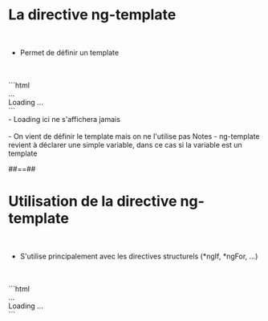 <!-- .slide class="sfeir-basic-slide with-code" -->
# La directive ng-template
<br>
<ul>
    <li>Permet de définir un template</li>
</ul>
<br><br>
```html
<div *ngIf="lessons.length > 0">
    ...
</div>
<ng-template>
    <div>Loading ...</div>
</ng-template>
```
<br>
- Loading ici ne s'affichera jamais
<br><br>
- On vient de définir le template mais on ne l'utilise pas
Notes
- ng-template revient à déclarer une simple variable, dans ce cas si la variable est un template

##==##

<!-- .slide: class="sfeir-basic-slide with-code" -->
# Utilisation de la directive ng-template
<br>
<ul>
    <li>S'utilise principalement avec les directives structurels (*ngIf, *ngFor, ...)</li>
</ul>
<br><br>
```html
<div *ngIf="lessons.length > 0; else loadingTemplate">
    ...
</div>
<ng-template #loadingTemplate>
    <div>Loading ...</div>
</ng-template>
```
<!-- .element: class="big-code" -->
